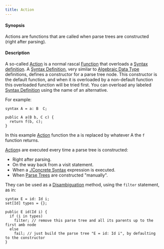```yaml
---
title: Action
---
```


#### Synopsis

Actions are functions that are called when parse trees are constructed (right after parsing).

#### Description

A so-called [Action](../../../../Rascal/Declarations/SyntaxDefinition/Action) is a normal rascal [Function](../../../../Rascal/Declarations/Function) that overloads a [Syntax definition](../../../../Rascal/Declarations/SyntaxDefinition). 
A [Syntax Definition](../../../../Rascal/Declarations/SyntaxDefinition), very similar to [Algebraic Data Type](../../../../Rascal/Declarations/AlgebraicDataType) definitions, defines a constructor for a parse tree node. 
This constructor is the default function, and when it is overloaded by a non-default function this overloaded function will be tried first. 
You can overload any labeled [Syntax Definition](../../../../Rascal/Declarations/SyntaxDefinition) using the name of an alternative.

For example:
```rascal
syntax A = a: B  C;

public A a(B b, C c) {
  return f(b, c);
}
```
In this example [Action](../../../../Rascal/Declarations/SyntaxDefinition/Action) function the a is replaced by whatever A the `f` function returns. 

[Action](../../../../Rascal/Declarations/SyntaxDefinition/Action)s are executed every time a parse tree is constructed:

*  Right after parsing.
*  On the way back from a visit statement.
*  When a [./Concrete Syntax](../../../../Rascal/Expressions/ConcreteSyntax) expression is executed.
*  When [Parse Trees](../../../../Rascal/Declarations/SyntaxDefinition/ParseTrees) are constructed "manually".


They can be used as a [Disambiguation](../../../../Rascal/Declarations/SyntaxDefinition/Disambiguation) method, using the `filter` statement, as in:
```rascal
syntax E = id: Id i;
set[Id] types = {};

public E id(Id i) {
  if (i in types) 
    filter; // remove this parse tree and all its parents up to the first amb node
  else 
    fail; // just build the parse tree "E = id: Id i", by defaulting to the constructor
} 
```

